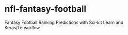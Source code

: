 # nfl-fantasy-football
Fantasy Football Ranking Predictions with Sci-kit Learn and Keras/Tensorflow
